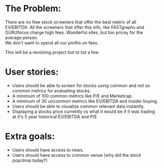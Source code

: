 # The Problem:

There are no free stock screeners that offer the best
metric of all EV/EBITDA.  All the screeners that offer
this info, like FASTgraphs and GURUfocus charge high fees.
Wonderful sites, but too pricey for the average person.  
We don't want to spend all our profits on fees.



This will be a revolving project but to list a few
# User stories:
* Users should be able to screen for stocks using common and not so common metrics for evaluating stocks.  
* A minimum of 100 common metrics like P/E and Marketcap.
* A minimum of 30 uncommon metrics like EV/EBITDA and insider buying.
* Users should be able to visualize common relevant data instantly.
* Displaying a stocks price currently vs what it would be if it was trading at it's 5 year historical EV/EBITDA and P/E

# Extra goals:
* Users should have access to news.
* Users should have access to common sense (why did the stock pop/drop today?)
